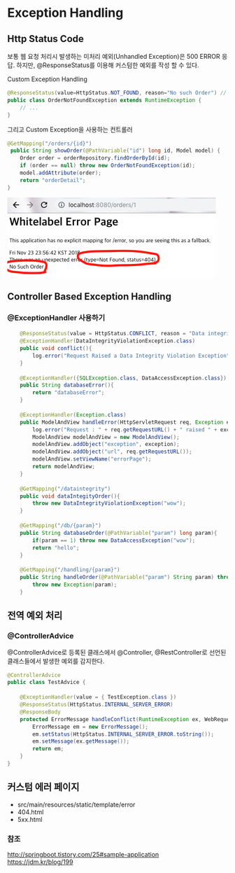 # Exception Handling

## Http Status Code

보통 웹 요청 처리시 발생하는 미처리 예외(Unhandled Exception)은 500 ERROR 응답. 
하지만, @ResponseStatus를 이용해 커스텀한 예외를 작성 할 수 있다.


Custom Exception Handling
```java
@ResponseStatus(value=HttpStatus.NOT_FOUND, reason="No such Order") // 404 
public class OrderNotFoundException extends RuntimeException { 
    // ... 
}

```

그리고 Custom Exception을 사용하는 컨트롤러
```java
@GetMapping("/orders/{id}")
 public String showOrder(@PathVariable("id") long id, Model model) {  
    Order order = orderRepository.findOrderById(id); 
    if (order == null) throw new OrderNotFoundException(id); 
    model.addAttribute(order); 
    return "orderDetail"; 
}
```

![1](imgs/1.png)

## Controller Based Exception Handling

### @ExceptionHandler 사용하기

```java
    @ResponseStatus(value = HttpStatus.CONFLICT, reason = "Data integrity violation")
    @ExceptionHandler(DataIntegrityViolationException.class)
    public void conflict(){
        log.error("Request Raised a Data Integrity Violation Exception");
    }

    @ExceptionHandler({SQLException.class, DataAccessException.class})
    public String databaseError(){
        return "databaseError";
    }

    @ExceptionHandler(Exception.class)
    public ModelAndView handleError(HttpServletRequest req, Exception exception){
        log.error("Request : " + req.getRequestURL() + " raised " + exception);
        ModelAndView modelAndView = new ModelAndView();
        modelAndView.addObject("exception", exception);
        modelAndView.addObject("url", req.getRequestURL());
        modelAndView.setViewName("errorPage");
        return modelAndView;
    }

    @GetMapping("/dataintegrity")
    public void dataIntegityOrder(){
        throw new DataIntegrityViolationException("wow");
    }

    @GetMapping("/db/{param}")
    public String databaseOrder(@PathVariable("param") long param){
        if(param == 1) throw new DataAccessException("wow");
        return "hello";
    }

    @GetMapping("/handling/{param}")
    public String handleOrder(@PathVariable("param") String param) throws Exception {
        throw new Exception(param);
    }
```

## 전역 예외 처리

### @ControllerAdvice
@ControllerAdvice로 등록된 클래스에서 @Controller, @RestController로 선언된 클래스들에서 발생한 예외를 감지한다.

```java
@ControllerAdvice
public class TestAdvice {

    @ExceptionHandler(value = { TestException.class })
    @ResponseStatus(HttpStatus.INTERNAL_SERVER_ERROR)
    @ResponseBody
    protected ErrorMessage handleConflict(RuntimeException ex, WebRequest request) {
    	ErrorMessage em = new ErrorMessage();
    	em.setStatus(HttpStatus.INTERNAL_SERVER_ERROR.toString());
    	em.setMessage(ex.getMessage());
        return em;
    }
}
``` 

## 커스텀 에러 페이지

* src/main/resources/static/template/error
* 404.html
* 5xx.html

### 참조

http://springboot.tistory.com/25#sample-application
<br/>
https://jdm.kr/blog/199
